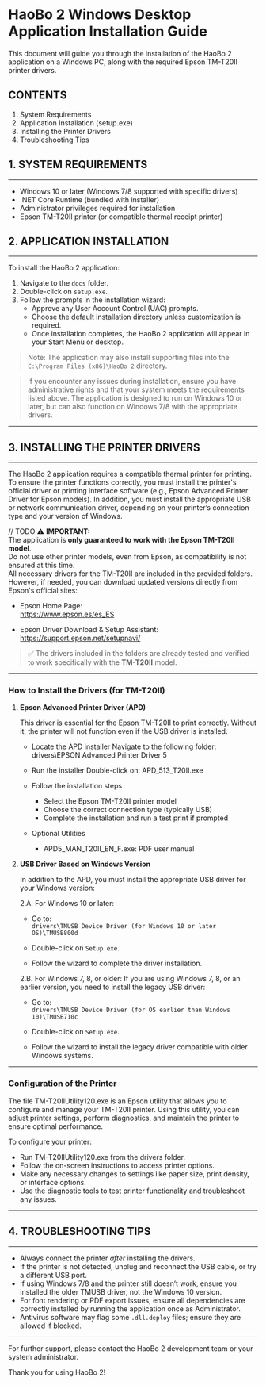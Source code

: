HaoBo 2 Windows Desktop Application Installation Guide
====================================================

This document will guide you through the installation of the HaoBo 2 application on a Windows PC, along with the required Epson TM-T20II printer drivers.

CONTENTS
--------
1. System Requirements
2. Application Installation (setup.exe)
4. Installing the Printer Drivers
5. Troubleshooting Tips


## 1. SYSTEM REQUIREMENTS
------------------------
- Windows 10 or later (Windows 7/8 supported with specific drivers)
- .NET Core Runtime (bundled with installer)
- Administrator privileges required for installation
- Epson TM-T20II printer (or compatible thermal receipt printer)


## 2. APPLICATION INSTALLATION
------------------------
To install the HaoBo 2 application:

1. Navigate to the `docs` folder.
2. Double-click on `setup.exe`.
3. Follow the prompts in the installation wizard:
   - Approve any User Account Control (UAC) prompts.
   - Choose the default installation directory unless customization is required.
   - Once installation completes, the HaoBo 2 application will appear in your Start Menu or desktop.

> Note: The application may also install supporting files into the `C:\Program Files (x86)\HaoBo 2` directory.

> If you encounter any issues during installation, ensure you have administrative rights and that your system meets the requirements listed above. The application is designed to run on Windows 10 or later, but can also function on Windows 7/8 with the appropriate drivers.

---

## 3. INSTALLING THE PRINTER DRIVERS
------------------------------------

The HaoBo 2 application requires a compatible thermal printer for printing.
To ensure the printer functions correctly, you must install the printer's official driver or printing interface software (e.g., Epson Advanced Printer Driver for Epson models).
In addition, you must install the appropriate USB or network communication driver, depending on your printer’s connection type and your version of Windows.

// TODO
⚠️ **IMPORTANT:**  
The application is **only guaranteed to work with the Epson TM-T20II model**.  
Do not use other printer models, even from Epson, as compatibility is not ensured at this time.  
All necessary drivers for the TM-T20II are included in the provided folders.  
However, if needed, you can download updated versions directly from Epson's official sites:

- Epson Home Page:  
  https://www.epson.es/es_ES

- Epson Driver Download & Setup Assistant:  
  https://support.epson.net/setupnavi/

> ✅ The drivers included in the folders are already tested and verified to work specifically with the **TM-T20II** model.




---
### How to Install the Drivers (for TM-T20II)

1. **Epson Advanced Printer Driver (APD)**

   This driver is essential for the Epson TM-T20II to print correctly.
   Without it, the printer will not function even if the USB driver is installed.

   - Locate the APD installer
       Navigate to the following folder:
       drivers\EPSON Advanced Printer Driver 5

   - Run the installer
       Double-click on:
       APD_513_T20II.exe

   - Follow the installation steps
       - Select the Epson TM-T20II printer model
       - Choose the correct connection type (typically USB)
       - Complete the installation and run a test print if prompted

   - Optional Utilities
       - APD5_MAN_T20II_EN_F.exe: PDF user manual


2. **USB Driver Based on Windows Version**

    In addition to the APD, you must install the appropriate USB driver for your Windows version:

    2.A. For Windows 10 or later:

    - Go to:  
    `drivers\TMUSB Device Driver (for Windows 10 or later OS)\TMUSB800d`

    - Double-click on `Setup.exe`.

    - Follow the wizard to complete the driver installation.

    2.B. For Windows 7, 8, or older: If you are using Windows 7, 8, or an earlier version, you need to install the legacy USB driver:

    - Go to:  
   `drivers\TMUSB Device Driver (for OS earlier than Windows 10)\TMUSB710c`

    - Double-click on `Setup.exe`.

    - Follow the wizard to install the legacy driver compatible with older Windows systems.
---
### Configuration of the Printer

   The file TM-T20IIUtility120.exe is an Epson utility that allows you to configure and manage your TM-T20II printer.
   Using this utility, you can adjust printer settings, perform diagnostics, and maintain the printer to ensure optimal performance.

   To configure your printer:
   - Run TM-T20IIUtility120.exe from the drivers folder.
   - Follow the on-screen instructions to access printer options.
   - Make any necessary changes to settings like paper size, print density, or interface options.
   - Use the diagnostic tools to test printer functionality and troubleshoot any issues.
    

---


## 4. TROUBLESHOOTING TIPS
------------------------

- Always connect the printer *after* installing the drivers.
- If the printer is not detected, unplug and reconnect the USB cable, or try a different USB port.
- If using Windows 7/8 and the printer still doesn’t work, ensure you installed the older TMUSB driver, not the Windows 10 version.
- For font rendering or PDF export issues, ensure all dependencies are correctly installed by running the application once as Administrator.
- Antivirus software may flag some `.dll.deploy` files; ensure they are allowed if blocked.

---

For further support, please contact the HaoBo 2 development team or your system administrator.

Thank you for using HaoBo 2!
